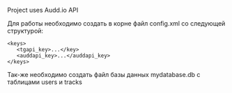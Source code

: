 Project uses Audd.io API

Для работы необходимо создать в корне файл config.xml со следующей структурой:

```
<keys>
   <tgapi_key>...</key>
   <auddapi_key>...</auddapi_key>
</keys>
```

Так-же необходимо создать файл базы данных mydatabase.db с таблицами users и tracks

